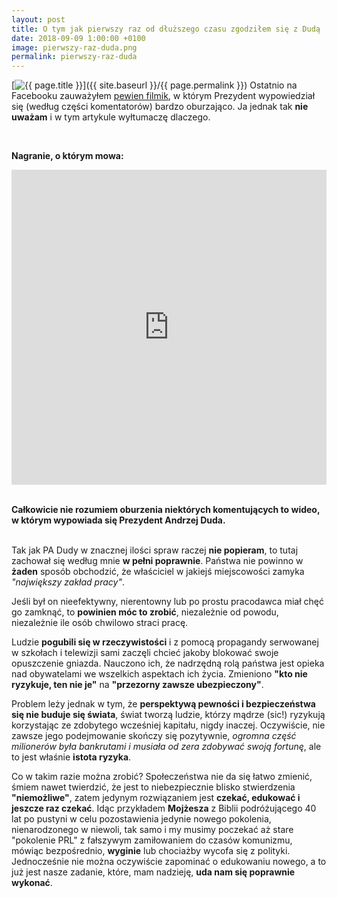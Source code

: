 ```yaml
---
layout: post
title: O tym jak pierwszy raz od dłuższego czasu zgodziłem się z Dudą
date: 2018-09-09 1:00:00 +0100
image: pierwszy-raz-duda.png
permalink: pierwszy-raz-duda
---
```


[<img src="{{ site.baseurl }}/images/thumbnails/{{ page.image }}" alt="{{ page.title }}"/>]({{ site.baseurl }}/{{ page.permalink }})
Ostatnio na Facebooku zauważyłem [pewien filmik](https://www.facebook.com/oko.press/videos/339547129951628/), w którym Prezydent wypowiedział się (według części komentatorów) bardzo oburzająco. Ja jednak tak **nie uważam** i w tym artykule wyłtumaczę dlaczego.

<!--more-->

<br/>

**Nagranie, o którym mowa:**

<div style="position: relative; padding-bottom: 100%; height: 0; overflow: hidden;"><iframe src="https://www.facebook.com/plugins/video.php?href=https%3A%2F%2Fwww.facebook.com%2Foko.press%2Fvideos%2F339547129951628%2F&show_text=0&width=476" width="476" height="476" style="border:none;overflow:hidden;position: absolute; top:0; left: 0; width: 100%; height: 100%;" scrolling="no" frameborder="0" allowTransparency="true" allowFullScreen="true"></iframe>
</div><br/>

**Całkowicie nie rozumiem oburzenia niektórych komentujących to wideo, w którym wypowiada się Prezydent Andrzej Duda.**<br/><br/>

Tak jak PA Dudy w znacznej ilości spraw raczej **nie popieram**, to tutaj zachował się według mnie **w pełni poprawnie**. Państwa nie powinno w **żaden** sposób obchodzić, że właściciel w jakiejś miejscowości zamyka _"największy zakład pracy"_.<br/>

Jeśli był on nieefektywny, nierentowny lub po prostu pracodawca miał chęć go zamknąć, to **powinien móc to zrobić**, niezależnie od powodu, niezależnie ile osób chwilowo straci pracę.<br/>

Ludzie **pogubili się w rzeczywistości** i z pomocą propagandy serwowanej w szkołach i telewizji sami zaczęli chcieć jakoby blokować swoje opuszczenie gniazda. Nauczono ich, że nadrzędną rolą państwa jest opieka nad obywatelami we wszelkich aspektach ich życia. Zmieniono **"kto nie ryzykuje, ten nie je"** na **"przezorny zawsze ubezpieczony"**.<br/>

Problem leży jednak w tym, że **perspektywą pewności i bezpieczeństwa się nie buduje się świata**, świat tworzą ludzie, którzy mądrze (sic!) ryzykują korzystając ze zdobytego wcześniej kapitału, nigdy inaczej. Oczywiście, nie zawsze jego podejmowanie skończy się pozytywnie, _ogromna część milionerów była bankrutami i musiała od zera zdobywać swoją fortunę_, ale to jest właśnie **istota ryzyka**.<br/>

Co w takim razie można zrobić? Społeczeństwa nie da się łatwo zmienić, śmiem nawet twierdzić, że jest to niebezpiecznie blisko stwierdzenia **"niemożliwe"**, zatem jedynym rozwiązaniem jest **czekać, edukować i jeszcze raz czekać**. Idąc przykładem **Mojżesza** z Biblii podróżującego 40 lat po pustyni w celu pozostawienia jedynie nowego pokolenia, nienarodzonego w niewoli, tak samo i my musimy poczekać aż stare "pokolenie PRL" z fałszywym zamiłowaniem do czasów komunizmu, mówiąc bezpośrednio, **wyginie** lub chociażby wycofa się z polityki. Jednocześnie nie można oczywiście zapominać o edukowaniu nowego, a to już jest nasze zadanie, które, mam nadzieję, **uda nam się poprawnie wykonać**.<br/>
